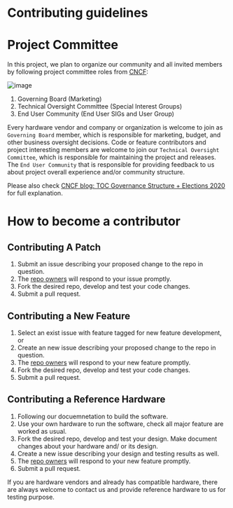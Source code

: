 Contributing guidelines
=======================

#  Project Committee

In this project, we plan to organize our community and all invited members by following project committee roles from [CNCF](https://www.cncf.io/blog/2019/12/06/cncf-toc-governance-structure-elections-2020/):

![image](https://www.cncf.io/wp-content/uploads/2019/12/image1-768x432.png)

1.  Governing Board               (Marketing)
2.  Technical Oversight Committee (Special Interest Groups)
3.  End User Community            (End User SIGs and User Group)

Every hardware vendor and company or organization is welcome to join as `Governing Board` member, which is responsible for marketing, budget, and other business oversight decisions. Code or feature contributors and project interesting members are welcome to join our `Technical Oversight Committee`, which is responsible for maintaining the project and releases. The `End User Community` that is responsible for providing feedback to us about project overall experience and/or community structure. 

Please also check [CNCF blog: TOC Governance Structure + Elections 2020](https://www.cncf.io/blog/2019/12/06/cncf-toc-governance-structure-elections-2020/) for full explanation.

# How to become a contributor

## Contributing A Patch

1. Submit an issue describing your proposed change to the repo in question.
2. The [repo owners](OWNERS) will respond to your issue promptly.
3. Fork the desired repo, develop and test your code changes.
4. Submit a pull request.

## Contributing a New Feature

1. Select an exist issue with feature tagged for new feature development, or
2. Create an new issue describing your proposed change to the repo in question.
2. The [repo owners](OWNERS) will respond to your new feature promptly.
3. Fork the desired repo, develop and test your code changes.
4. Submit a pull request.

## Contributing a Reference Hardware

1. Following our docuemnetation to build the software.
2. Use your own hardware to run the software, check all major feature are worked as usual.
3. Fork the desired repo, develop and test your design. Make document changes about your hardware and/ or its design.
4. Create a new issue describing your design and testing results as well.
5. The [repo owners](OWNERS) will respond to your new feature promptly.
6. Submit a pull request.

If you are hardware vendors and already has compatible hardware, there are always welcome to contact us and provide reference hardware to us for testing purpose.